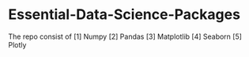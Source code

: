 # Essential-Data-Science-Packages
The repo consist of 
[1] Numpy
[2] Pandas
[3] Matplotlib
[4] Seaborn
[5] Plotly
